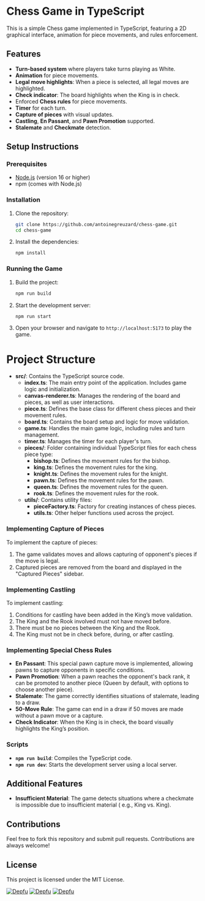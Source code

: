 # Chess Game in TypeScript

This is a simple Chess game implemented in TypeScript, featuring a 2D graphical interface, animation for piece
movements, and rules enforcement.

## Features

- **Turn-based system** where players take turns playing as White.
- **Animation** for piece movements.
- **Legal move highlights**: When a piece is selected, all legal moves are highlighted.
- **Check indicator**: The board highlights when the King is in check.
- Enforced **Chess rules** for piece movements.
- **Timer** for each turn.
- **Capture of pieces** with visual updates.
- **Castling**, **En Passant**, and **Pawn Promotion** supported.
- **Stalemate** and **Checkmate** detection.

## Setup Instructions

### Prerequisites

- [Node.js](https://nodejs.org/en/) (version 16 or higher)
- npm (comes with Node.js)

### Installation

1. Clone the repository:
   ```bash
   git clone https://github.com/antoinegreuzard/chess-game.git
   cd chess-game
   ```

2. Install the dependencies:
   ```bash
   npm install
   ```

### Running the Game

1. Build the project:
   ```bash
   npm run build
   ```

2. Start the development server:
   ```bash
   npm run start
   ```

3. Open your browser and navigate to `http://localhost:5173` to play the game.

# Project Structure

- **src/**: Contains the TypeScript source code.
   - **index.ts**: The main entry point of the application. Includes game logic and initialization.
   - **canvas-renderer.ts**: Manages the rendering of the board and pieces, as well as user interactions.
   - **piece.ts**: Defines the base class for different chess pieces and their movement rules.
   - **board.ts**: Contains the board setup and logic for move validation.
   - **game.ts**: Handles the main game logic, including rules and turn management.
   - **timer.ts**: Manages the timer for each player's turn.
   - **pieces/**: Folder containing individual TypeScript files for each chess piece type:
      - **bishop.ts**: Defines the movement rules for the bishop.
      - **king.ts**: Defines the movement rules for the king.
      - **knight.ts**: Defines the movement rules for the knight.
      - **pawn.ts**: Defines the movement rules for the pawn.
      - **queen.ts**: Defines the movement rules for the queen.
      - **rook.ts**: Defines the movement rules for the rook.
   - **utils/**: Contains utility files:
      - **pieceFactory.ts**: Factory for creating instances of chess pieces.
      - **utils.ts**: Other helper functions used across the project.

### Implementing Capture of Pieces

To implement the capture of pieces:

1. The game validates moves and allows capturing of opponent's pieces if the move is legal.
2. Captured pieces are removed from the board and displayed in the "Captured Pieces" sidebar.

### Implementing Castling

To implement castling:

1. Conditions for castling have been added in the King’s move validation.
2. The King and the Rook involved must not have moved before.
3. There must be no pieces between the King and the Rook.
4. The King must not be in check before, during, or after castling.

### Implementing Special Chess Rules

- **En Passant**: This special pawn capture move is implemented, allowing pawns to capture opponents in specific
  conditions.
- **Pawn Promotion**: When a pawn reaches the opponent's back rank, it can be promoted to another piece (Queen by
  default, with options to choose another piece).
- **Stalemate**: The game correctly identifies situations of stalemate, leading to a draw.
- **50-Move Rule**: The game can end in a draw if 50 moves are made without a pawn move or a capture.
- **Check Indicator**: When the King is in check, the board visually highlights the King’s position.

### Scripts

- **`npm run build`**: Compiles the TypeScript code.
- **`npm run dev`**: Starts the development server using a local server.

## Additional Features

- **Insufficient Material**: The game detects situations where a checkmate is impossible due to insufficient material (
  e.g., King vs. King).

## Contributions

Feel free to fork this repository and submit pull requests. Contributions are always welcome!

## License

This project is licensed under the MIT License.

[![Depfu](https://badges.depfu.com/badges/8ae82388d5e29a8e9210627b8c53c142/status.svg)](https://depfu.com)
[![Depfu](https://badges.depfu.com/badges/8ae82388d5e29a8e9210627b8c53c142/overview.svg)](https://depfu.com/github/antoinegreuzard/chess-game?project_id=48982)
[![Depfu](https://badges.depfu.com/badges/8ae82388d5e29a8e9210627b8c53c142/count.svg)](https://depfu.com/github/antoinegreuzard/chess-game?project_id=48982)
